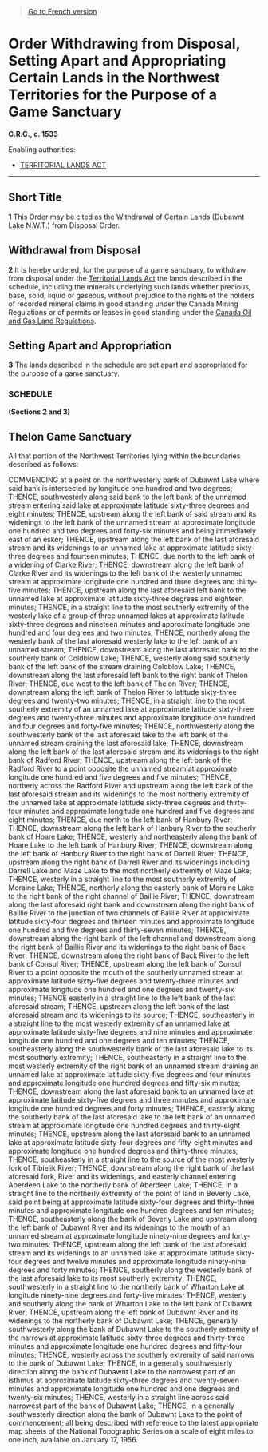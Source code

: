 > [Go to French version](/fr/Règlements/Codification%20des%20règlements%20du%20Canada/1501-1600/C.R.C.,%20ch.%201533.md)

# Order Withdrawing from Disposal, Setting Apart and Appropriating Certain Lands in the Northwest Territories for the Purpose of a Game Sanctuary

**C.R.C., c. 1533**

Enabling authorities: 
- [TERRITORIAL LANDS ACT](/en/Acts/Revised%20Statutes%20of%20Canada/T/T-7.md)

----------



## Short Title


**1** This Order may be cited as the Withdrawal of Certain Lands (Dubawnt Lake N.W.T.) from Disposal Order.




## Withdrawal from Disposal


**2** It is hereby ordered, for the purpose of a game sanctuary, to withdraw from disposal under the [Territorial Lands Act](/en/Acts/Revised%20Statutes%20of%20Canada/T/T-7.md) the lands described in the schedule, including the minerals underlying such lands whether precious, base, solid, liquid or gaseous, without prejudice to the rights of the holders of recorded mineral claims in good standing under the Canada Mining Regulations or of permits or leases in good standing under the [Canada Oil and Gas Land Regulations](/en/Regulations/Consolidated%20Regulations%20of%20Canada/1501-1600/C.R.C.,%20c.%201518.md).




## Setting Apart and Appropriation


**3** The lands described in the schedule are set apart and appropriated for the purpose of a game sanctuary.




### **SCHEDULE** 
**(Sections 2 and 3)**

## Thelon Game Sanctuary

All that portion of the Northwest Territories lying within the boundaries described as follows:

COMMENCING at a point on the northwesterly bank of Dubawnt Lake where said bank is intersected by longitude one hundred and two degrees; THENCE, southwesterly along said bank to the left bank of the unnamed stream entering said lake at approximate latitude sixty-three degrees and eight minutes; THENCE, upstream along the left bank of said stream and its widenings to the left bank of the unnamed stream at approximate longitude one hundred and two degrees and forty-six minutes and being immediately east of an esker; THENCE, upstream along the left bank of the last aforesaid stream and its widenings to an unnamed lake at approximate latitude sixty-three degrees and fourteen minutes; THENCE, due north to the left bank of a widening of Clarke River; THENCE, downstream along the left bank of Clarke River and its widenings to the left bank of the westerly unnamed stream at approximate longitude one hundred and three degrees and thirty-five minutes; THENCE, upstream along the last aforesaid left bank to the unnamed lake at approximate latitude sixty-three degrees and eighteen minutes; THENCE, in a straight line to the most southerly extremity of the westerly lake of a group of three unnamed lakes at approximate latitude sixty-three degrees and nineteen minutes and approximate longitude one hundred and four degrees and two minutes; THENCE, northerly along the westerly bank of the last aforesaid westerly lake to the left bank of an unnamed stream; THENCE, downstream along the last aforesaid bank to the southerly bank of Coldblow Lake; THENCE, westerly along said southerly bank of the left bank of the stream draining Coldblow Lake; THENCE, downstream along the last aforesaid left bank to the right bank of Thelon River; THENCE, due west to the left bank of Thelon River; THENCE, downstream along the left bank of Thelon River to latitude sixty-three degrees and twenty-two minutes; THENCE, in a straight line to the most southerly extremity of an unnamed lake at approximate latitude sixty-three degrees and twenty-three minutes and approximate longitude one hundred and four degrees and forty-five minutes; THENCE, northwesterly along the southwesterly bank of the last aforesaid lake to the left bank of the unnamed stream draining the last aforesaid lake; THENCE, downstream along the left bank of the last aforesaid stream and its widenings to the right bank of Radford River; THENCE, upstream along the left bank of the Radford River to a point opposite the unnamed stream at approximate longitude one hundred and five degrees and five minutes; THENCE, northerly across the Radford River and upstream along the left bank of the last aforesaid stream and its widenings to the most northerly extremity of the unnamed lake at approximate latitude sixty-three degrees and thirty-four minutes and approximate longitude one hundred and five degrees and eight minutes; THENCE, due north to the left bank of Hanbury River; THENCE, downstream along the left bank of Hanbury River to the southerly bank of Hoare Lake; THENCE, westerly and northeasterly along the bank of Hoare Lake to the left bank of Hanbury River; THENCE, downstream along the left bank of Hanbury River to the right bank of Darrell River; THENCE, upstream along the right bank of Darrell River and its widenings including Darrell Lake and Maze Lake to the most northerly extremity of Maze Lake; THENCE, westerly in a straight line to the most southerly extremity of Moraine Lake; THENCE, northerly along the easterly bank of Moraine Lake to the right bank of the right channel of Baillie River; THENCE, downstream along the last aforesaid right bank and downstream along the right bank of Baillie River to the junction of two channels of Baillie River at approximate latitude sixty-four degrees and thirteen minutes and approximate longitude one hundred and five degrees and thirty-seven minutes; THENCE, downstream along the right bank of the left channel and downstream along the right bank of Baillie River and its widenings to the right bank of Back River; THENCE, downstream along the right bank of Back River to the left bank of Consul River; THENCE, upstream along the left bank of Consul River to a point opposite the mouth of the southerly unnamed stream at approximate latitude sixty-five degrees and twenty-three minutes and approximate longitude one hundred and one degrees and twenty-six minutes; THENCE easterly in a straight line to the left bank of the last aforesaid stream; THENCE, upstream along the left bank of the last aforesaid stream and its widenings to its source; THENCE, southeasterly in a straight line to the most westerly extremity of an unnamed lake at approximate latitude sixty-five degrees and nine minutes and approximate longitude one hundred and one degrees and ten minutes; THENCE, southeasterly along the southwesterly bank of the last aforesaid lake to its most southerly extremity; THENCE, southeasterly in a straight line to the most westerly extremity of the right bank of an unnamed stream draining an unnamed lake at approximate latitude sixty-five degrees and four minutes and approximate longitude one hundred degrees and fifty-six minutes; THENCE, downstream along the last aforesaid bank to an unnamed lake at approximate latitude sixty-five degrees and three minutes and approximate longitude one hundred degrees and forty minutes; THENCE, easterly along the southerly bank of the last aforesaid lake to the left bank of an unnamed stream at approximate longitude one hundred degrees and thirty-eight minutes; THENCE, upstream along the last aforesaid bank to an unnamed lake at approximate latitude sixty-four degrees and fifty-eight minutes and approximate longitude one hundred degrees and thirty-three minutes; THENCE, southeasterly in a straight line to the source of the most westerly fork of Tibielik River; THENCE, downstream along the right bank of the last aforesaid fork, River and its widenings, and easterly channel entering Aberdeen Lake to the northerly bank of Aberdeen Lake; THENCE, in a straight line to the northerly extremity of the point of land in Beverly Lake, said point being at approximate latitude sixty-four degrees and thirty-three minutes and approximate longitude one hundred degrees and ten minutes; THENCE, southeasterly along the bank of Beverly Lake and upstream along the left bank of Dubawnt River and its widenings to the mouth of an unnamed stream at approximate longitude ninety-nine degrees and forty-two minutes; THENCE, upstream along the left bank of the last aforesaid stream and its widenings to an unnamed lake at approximate latitude sixty-four degrees and twelve minutes and approximate longitude ninety-nine degrees and forty minutes; THENCE, southerly along the westerly bank of the last aforesaid lake to its most southerly extremity; THENCE, southwesterly in a straight line to the northerly bank of Wharton Lake at longitude ninety-nine degrees and forty-five minutes; THENCE, westerly and southerly along the bank of Wharton Lake to the left bank of Dubawnt River; THENCE, upstream along the left bank of Dubawnt River and its widenings to the northerly bank of Dubawnt Lake; THENCE, generally southwesterly along the bank of Dubawnt Lake to the southerly extremity of the narrows at approximate latitude sixty-three degrees and thirty-three minutes and approximate longitude one hundred degrees and fifty-four minutes; THENCE, westerly across the southerly extremity of said narrows to the bank of Dubawnt Lake; THENCE, in a generally southwesterly direction along the bank of Dubawnt Lake to the narrowest part of an isthmus at approximate latitude sixty-three degrees and twenty-seven minutes and approximate longitude one hundred and one degrees and twenty-six minutes; THENCE, westerly in a straight line across said narrowest part of the bank of Dubawnt Lake; THENCE, in a generally southwesterly direction along the bank of Dubawnt Lake to the point of commencement; all being described with reference to the latest appropriate map sheets of the National Topographic Series on a scale of eight miles to one inch, available on January 17, 1956.





